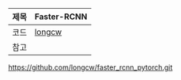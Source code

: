 |제목|Faster-RCNN|
|-|-|
|코드|[longcw](https://github.com/longcw/faster_rcnn_pytorch)|
|참고||



https://github.com/longcw/faster_rcnn_pytorch.git
